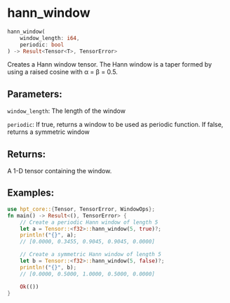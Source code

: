 # hann_window
```rust
hann_window(
    window_length: i64,
    periodic: bool
) -> Result<Tensor<T>, TensorError>
```
Creates a Hann window tensor. The Hann window is a taper formed by using a raised cosine with α = β = 0.5.

## Parameters:
`window_length`: The length of the window

`periodic`: If true, returns a window to be used as periodic function. If false, returns a symmetric window

## Returns:
A 1-D tensor containing the window.

## Examples:
```rust
use hpt_core::{Tensor, TensorError, WindowOps};
fn main() -> Result<(), TensorError> {
    // Create a periodic Hann window of length 5
    let a = Tensor::<f32>::hann_window(5, true)?;
    println!("{}", a);
    // [0.0000, 0.3455, 0.9045, 0.9045, 0.0000]

    // Create a symmetric Hann window of length 5
    let b = Tensor::<f32>::hann_window(5, false)?;
    println!("{}", b);
    // [0.0000, 0.5000, 1.0000, 0.5000, 0.0000]

    Ok(())
}
```